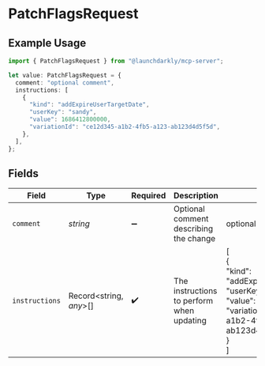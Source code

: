 # PatchFlagsRequest

## Example Usage

```typescript
import { PatchFlagsRequest } from "@launchdarkly/mcp-server";

let value: PatchFlagsRequest = {
  comment: "optional comment",
  instructions: [
    {
      "kind": "addExpireUserTargetDate",
      "userKey": "sandy",
      "value": 1686412800000,
      "variationId": "ce12d345-a1b2-4fb5-a123-ab123d4d5f5d",
    },
  ],
};
```

## Fields

| Field                                                                                                                                        | Type                                                                                                                                         | Required                                                                                                                                     | Description                                                                                                                                  | Example                                                                                                                                      |
| -------------------------------------------------------------------------------------------------------------------------------------------- | -------------------------------------------------------------------------------------------------------------------------------------------- | -------------------------------------------------------------------------------------------------------------------------------------------- | -------------------------------------------------------------------------------------------------------------------------------------------- | -------------------------------------------------------------------------------------------------------------------------------------------- |
| `comment`                                                                                                                                    | *string*                                                                                                                                     | :heavy_minus_sign:                                                                                                                           | Optional comment describing the change                                                                                                       | optional comment                                                                                                                             |
| `instructions`                                                                                                                               | Record<string, *any*>[]                                                                                                                      | :heavy_check_mark:                                                                                                                           | The instructions to perform when updating                                                                                                    | [<br/>{<br/>"kind": "addExpireUserTargetDate",<br/>"userKey": "sandy",<br/>"value": 1686412800000,<br/>"variationId": "ce12d345-a1b2-4fb5-a123-ab123d4d5f5d"<br/>}<br/>] |